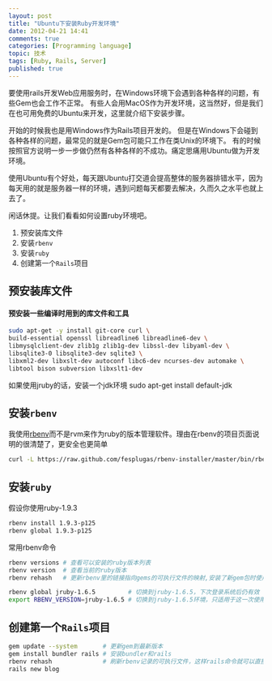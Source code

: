 ```yaml
---
layout: post
title: "Ubuntu下安装Ruby开发环境"
date: 2012-04-21 14:41
comments: true
categories: [Programming language]
topic: 技术
tags: [Ruby, Rails, Server]
published: true
---
```


要使用rails开发Web应用服务时，在Windows环境下会遇到各种各样的问题，有些Gem也会工作不正常。
有些人会用MacOS作为开发环境，这当然好，但是我们在也可用免费的Ubuntu来开发，这里就介绍下安装步骤。

<!-- more -->

开始的时候我也是用Windows作为Rails项目开发的。
但是在Windows下会碰到各种各样的问题，最常见的就是Gem包可能只工作在类Unix的环境下。
有的时候按照官方说明一步一步做仍然有各种各样的不成功。痛定思痛用Ubuntu做为开发环境。

使用Ubuntu有个好处，每天跟Ubuntu打交道会提高整体的服务器排错水平，因为每天用的就是服务器一样的环境，遇到问题每天都要去解决，久而久之水平也就上去了。

闲话休提。让我们看看如何设置ruby环境吧。

1. 预安装库文件
2. 安装`rbenv`
3. 安装`ruby`
4. 创建第一个`Rails`项目

## 预安装库文件

#### 预安装一些编译时用到的库文件和工具

```sh
sudo apt-get -y install git-core curl \
build-essential openssl libreadline6 libreadline6-dev \
libmysqlclient-dev zlib1g zlib1g-dev libssl-dev libyaml-dev \
libsqlite3-0 libsqlite3-dev sqlite3 \
libxml2-dev libxslt-dev autoconf libc6-dev ncurses-dev automake \
libtool bison subversion libxslt1-dev
```

如果使用jruby的话，安装一个jdk环境
    sudo apt-get install default-jdk

## 安装`rbenv` 

我使用[rbenv]而不是rvm来作为ruby的版本管理软件。理由在rbenv的项目页面说明的很清楚了，更安全也更简单

[rbenv-installer]: https://github.com/fesplugas/rbenv-installer
[rbenv]: https://github.com/sstephenson/rbenv

```sh
curl -L https://raw.github.com/fesplugas/rbenv-installer/master/bin/rbenv-installer | bash
```

## 安装`ruby`

假设你使用ruby-1.9.3

```sh
rbenv install 1.9.3-p125
rbenv global 1.9.3-p125
```

常用rbenv命令

```sh
rbenv versions # 查看可以安装的ruby版本列表
rbenv version  # 查看当前的ruby版本
rbenv rehash   # 更新rbenv里的链接指向gems的可执行文件的映射,安装了新gem包时使用

rbenv global jruby-1.6.5         # 切换到jruby-1.6.5，下次登录系统后仍有效
export RBENV_VERSION=jruby-1.6.5 # 切换到jruby-1.6.5环境，只适用于这一次使用
```


## 创建第一个`Rails`项目

```sh
gem update --system       # 更新gem到最新版本
gem install bundler rails # 安装bundler和rails
rbenv rehash              # 刷新rbenv记录的可执行文件，这样rails命令就可以直接使用了
rails new blog
```
